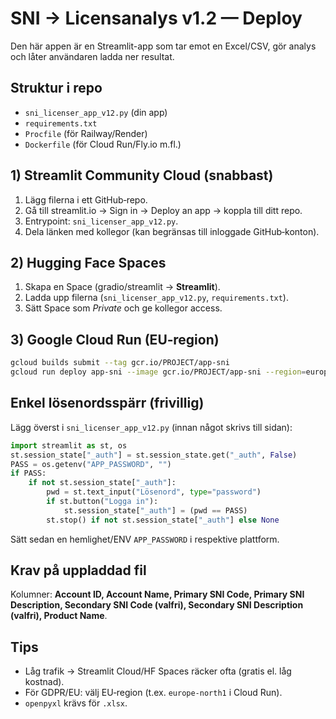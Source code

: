 # SNI → Licensanalys v1.2 — Deploy

Den här appen är en Streamlit-app som tar emot en Excel/CSV, gör analys och låter användaren ladda ner resultat.

## Struktur i repo
- `sni_licenser_app_v12.py` (din app)
- `requirements.txt`
- `Procfile` (för Railway/Render)
- `Dockerfile` (för Cloud Run/Fly.io m.fl.)

## 1) Streamlit Community Cloud (snabbast)
1. Lägg filerna i ett GitHub‑repo.
2. Gå till streamlit.io → Sign in → Deploy an app → koppla till ditt repo.
3. Entrypoint: `sni_licenser_app_v12.py`.
4. Dela länken med kollegor (kan begränsas till inloggade GitHub‑konton).

## 2) Hugging Face Spaces
1. Skapa en Space (gradio/streamlit → **Streamlit**).
2. Ladda upp filerna (`sni_licenser_app_v12.py`, `requirements.txt`).
3. Sätt Space som *Private* och ge kollegor access.

## 3) Google Cloud Run (EU‑region)
```bash
gcloud builds submit --tag gcr.io/PROJECT/app-sni
gcloud run deploy app-sni --image gcr.io/PROJECT/app-sni --region=europe-north1 --platform=managed --allow-unauthenticated
```

## Enkel lösenordsspärr (frivillig)
Lägg överst i `sni_licenser_app_v12.py` (innan något skrivs till sidan):

```python
import streamlit as st, os
st.session_state["_auth"] = st.session_state.get("_auth", False)
PASS = os.getenv("APP_PASSWORD", "")
if PASS:
    if not st.session_state["_auth"]:
        pwd = st.text_input("Lösenord", type="password")
        if st.button("Logga in"):
            st.session_state["_auth"] = (pwd == PASS)
        st.stop() if not st.session_state["_auth"] else None
```

Sätt sedan en hemlighet/ENV `APP_PASSWORD` i respektive plattform.

## Krav på uppladdad fil
Kolumner: **Account ID, Account Name, Primary SNI Code, Primary SNI Description, Secondary SNI Code (valfri), Secondary SNI Description (valfri), Product Name**.

## Tips
- Låg trafik → Streamlit Cloud/HF Spaces räcker ofta (gratis el. låg kostnad).
- För GDPR/EU: välj EU‑region (t.ex. `europe-north1` i Cloud Run).
- `openpyxl` krävs för `.xlsx`.